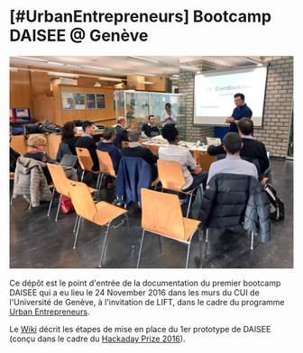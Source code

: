 # [#UrbanEntrepreneurs] Bootcamp DAISEE @ Genève 

![UrbanEntreprneurs](https://github.com/DAISEE/LIFT-Workshop/blob/master/images/IMG_4695.JPG)

Ce dépôt est le point d'entrée de la documentation du premier bootcamp DAISEE qui a eu lieu le 24 November 2016 dans les murs du CUI de l'Université de Genève, à l'invitation de LIFT, dans le cadre du programme [Urban Entrepreneurs](http://www.urbanentrepreneurs.io/energyblockchain).

Le [Wiki](https://github.com/DAISEE/LIFT-Workshop/wiki) décrit les  étapes de mise en place du 1er prototype de DAISEE (conçu dans le cadre du [Hackaday Prize 2016](https://hackaday.io/project/10879-the-internets-of-energy-call-me-daisee)).
